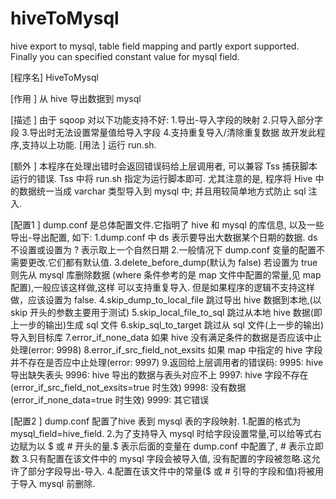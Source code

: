 # hiveToMysql
hive export to mysql, table field mapping and partly export supported. Finally you can specified constant value for mysql field.

[程序名] HiveToMysql

[作用  ] 从 hive 导出数据到 mysql

[描述  ] 由于 sqoop 对以下功能支持不好:
			1.导出-导入字段的映射
			2.只导入部分字段
			3.导出时无法设置常量值给导入字段
			4.支持重复导入/清除重复数据
		故开发此程序,支持以上功能.
[用法  ] 运行 run.sh.

[额外  ] 本程序在处理出错时会返回错误码给上层调用者, 可以兼容 Tss 捕获脚本运行的错误. Tss 中将 run.sh 指定为运行脚本即可.
		尤其注意的是, 程序将 Hive 中的数据统一当成 varchar 类型导入到 mysql 中; 并且用较简单地方式防止 sql 注入.

[配置1 ] dump.conf 是总体配置文件.它指明了 hive 和 mysql 的库信息, 以及一些导出-导出配置, 如下:
			1.dump.conf 中 ds 表示要导出大数据某个日期的数据. ds 不设置或设置为 ? 表示取上一个自然日期
			2.一般情况下 dump.conf 变量的配置不需要更改.它们都有默认值.
			3.delete_before_dump(默认为 false) 若设置为 true 则先从 mysql 库删除数据
				(where 条件参考的是 map 文件中配置的常量,见 map 配置),一般应该这样做,这样
				可以支持重复导入. 但是如果程序的逻辑不支持这样做，应该设置为 false.
			4.skip_dump_to_local_file 跳过导出 hive 数据到本地,(以 skip 开头的参数主要用于测试)
			5.skip_local_file_to_sql 跳过从本地 hive 数据(即上一步的输出)生成 sql 文件
			6.skip_sql_to_target 跳过从 sql 文件(上一步的输出)导入到目标库
			7.error_if_none_data 如果 hive 没有满足条件的数据是否应该中止处理(error: 9998)
			8.error_if_src_field_not_exsits 如果 map 中指定的 hive 字段并不存在是否应中止处理(error: 9997)
			9.返回给上层调用者的错误码:
				9995: hive 导出缺失表头
				9996: hive 导出的数据与表头对应不上
				9997: hive 字段不存在(error_if_src_field_not_exsits=true 时生效)
				9998: 没有数据(error_if_none_data=true 时生效)
				9999: 其它错误

[配置2 ] dump.conf 配置了hive 表到 mysql 表的字段映射. 
			1.配置的格式为 mysql_field=hive_field. 
			2.为了支持导入 mysql 时给字段设置常量,可以给等式右边赋为以 $ 或 # 开头的量.$ 表示后面的变量在
				dump.conf 中配置了, # 表示立即数
			3.只有配置在该文件中的 mysql 字段会被导入值, 没有配置的字段被忽略.这允许了部分字段导出-导入.
			4.配置在该文件中的常量($ 或 # 引导的字段和值)将被用于导入 mysql 前删除.
